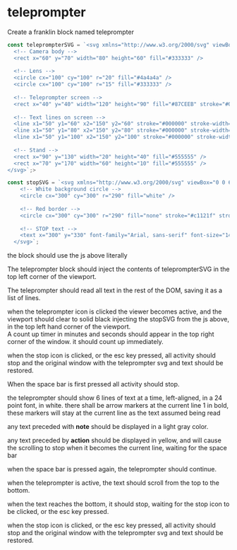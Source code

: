 # teleprompter

Create a franklin block named teleprompter

```js
const teleprompterSVG = `<svg xmlns="http://www.w3.org/2000/svg" viewBox="0 0 200 200">
  <!-- Camera body -->
  <rect x="60" y="70" width="80" height="60" fill="#333333" />
  
  <!-- Lens -->
  <circle cx="100" cy="100" r="20" fill="#4a4a4a" />
  <circle cx="100" cy="100" r="15" fill="#333333" />
  
  <!-- Teleprompter screen -->
  <rect x="40" y="40" width="120" height="90" fill="#87CEEB" stroke="#000000" stroke-width="2" />
  
  <!-- Text lines on screen -->
  <line x1="50" y1="60" x2="150" y2="60" stroke="#000000" stroke-width="2" />
  <line x1="50" y1="80" x2="150" y2="80" stroke="#000000" stroke-width="2" />
  <line x1="50" y1="100" x2="150" y2="100" stroke="#000000" stroke-width="2" />
  
  <!-- Stand -->
  <rect x="90" y="130" width="20" height="40" fill="#555555" />
  <rect x="70" y="170" width="60" height="10" fill="#555555" />
</svg>`;>

const stopSVG = `<svg xmlns="http://www.w3.org/2000/svg" viewBox="0 0 600 600">
    <!-- White background circle -->
    <circle cx="300" cy="300" r="290" fill="white" />
    
    <!-- Red border -->
    <circle cx="300" cy="300" r="290" fill="none" stroke="#c1121f" stroke-width="20" />
    
    <!-- STOP text -->
    <text x="300" y="330" font-family="Arial, sans-serif" font-size="140" font-weight="bold" text-anchor="middle" fill="black">STOP</text>
  </svg>`;

```

the block should use the js above literally

The teleprompter block should inject the contents of teleprompterSVG  in the top left corner of the viewport.

The teleprompter should read all text in the rest of the DOM, saving it as a list of lines.

when the teleprompter icon is clicked the viewer becomes active, and the viewport should clear to solid black injecting the stopSVG from the js above, in the top left hand corner of the viewport.  
A count up timer in minutes and seconds should appear in the top right corner of the window. it should count up immediately.

when the stop icon is clicked, or the esc key pressed, all activity should stop and the original window with the teleprompter svg and text should be restored.

When the space bar is first pressed all activity should stop.

the teleprompter should show 6 lines of text at a time, left-aligned, in a 24 point font, in white.  there shall be arrow markers at the current line 1 in bold, these markers will stay at the current line as the text assumed being read

any text preceded with **note** should be displayed in a light gray color.

any text preceded by **action** should be displayed in yellow, and will cause the scrolling to stop when it becomes the current line, waiting for the space bar

when the space bar is pressed again, the teleprompter should continue.

when the teleprompter is active, the text should scroll from the top to the bottom.

when the text reaches the bottom, it should stop, waiting for the stop icon to be clicked, or the esc key pressed.

when the stop icon is clicked, or the esc key pressed, all activity should stop and the original window with the teleprompter svg and text should be restored.
